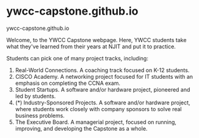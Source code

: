 # ywcc-capstone.github.io
ywcc-capstone.github.io

Welcome, to the YWCC Capstone webpage. Here, YWCC students take what they've learned from their years at NJIT and put it to practice.

Students can pick one of many project tracks, including:
1. Real-World Connections. A coaching track focused on K-12 students.
2. CISCO Academy. A networking project focused for IT students with an emphasis on completing the CCNA exam.
3. Student Startups. A software and/or hardware project, pioneered and led by students.
4. (*) Industry-Sponsored Projects. A software and/or hardware project, where students work closely with company sponsors to solve real business problems.
5. The Executive Board. A managerial project, focused on running, improving, and developing the Capstone as a whole.


